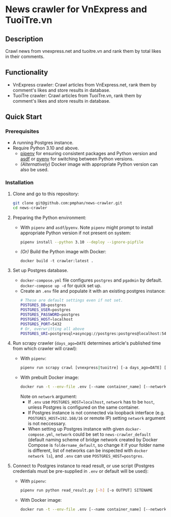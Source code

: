 # News crawler for VnExpress and TuoiTre.vn

## Description

Crawl news from vnexpress.net and tuoitre.vn and rank them by total likes in their comments.

## Functionality

- VnExpress crawler: Crawl articles from VnExpress.net, rank them by comment's likes and store results in database.
- TuoiTre crawler: Crawl articles from TuoiTre.vn, rank them by comment's likes and store results in database.

## Quick Start

### Prerequisites

- A running Postgres instance.
- Require Python 3.10 and above.
  - [pipenv](https://pipenv.pypa.io/en/latest/) for ensuring consistent packages and Python version and [asdf](https://asdf-vm.com/) or [pyenv](https://github.com/pyenv/pyenv) for switching between Python versions.
  - _(Alternatively)_ Docker image with appropriate Python version can also be used.

### Installation

1. Clone and go to this repository:
   ```bash
   git clone git@github.com:pmphan/news-crawler.git
   cd news-crawler
   ```

2. Preparing the Python environment:
    - With `pipenv` and `asdf`/`pyenv`. Note `pipenv` might prompt to install appropriate Python version if not present on system:
      ```bash
      pipenv install --python 3.10 --deploy --ignore-pipfile
      ```
    - _(Or)_ Build the Python image with Docker:
      ```
      docker build -t crawler:latest .
      ```

3. Set up Postgres database.
    - `docker-compose.yml` file configures `postgres` and `pgadmin` by default. `docker-compose up -d` for quick set up.
    - Create an `.env` file and populate it with an existing postgres instance:
      ```bash
      # These are default settings even if not set.
      POSTGRES_DB=postgres
      POSTGRES_USER=postgres
      POSTGRES_PASSWORD=postgres
      POSTGRES_HOST=localhost
      POSTGRES_PORT=5432
      # Or, overwritting all above
      POSTGRES_URI=postgresql+asyncpg://postgres:postgres@localhost:5432/postgres
      ```

4. Run scrapy crawler (`days_ago=DATE` determines article's published time from which crawler will crawl):
    - With `pipenv`:
      ```bash
      pipenv run scrapy crawl [vnexpress|tuoitre] [-a days_ago=DATE] [--logfile FILE] [--loglevel LEVEL]
      ```
    - With prebuilt Docker image:
      ```bash
      docker run -t --env-file .env [--name container_name] [--network network_name] crawler (vnexpress|tuoitre) [-a days_ago=DATE] [--loglevel LEVEL] [&> LOGFILE]
      ```
      Note on `network` argument:
        - If `.env` use `POSTGRES_HOST=localhost`, `network` has to be `host`, unless Postgres is configured on the same container.
        - If Postgres instance is not connected via loopback interface (e.g. `POSTGRES_HOST=192.168/16` or remote IP) setting `network` argument is not neccessary.
        - When setting up Postgres instance with given `docker-compose.yml`, `network` could be set to `news-crawler_default` (default naming scheme of bridge network created by Docker Compose is `foldername_default`, so change it if your folder name is different, list of networks can be inspected with `docker network ls`), and `.env` can use `POSTGRES_HOST=postgres`.

5. Connect to Postgres instance to read result, or use script (Postgres credentials must be pre-supplied in `.env` or default will be used):
    - With `pipenv`:
      ```bash
      pipenv run python read_result.py [-h] [-o OUTPUT] SITENAME
      ```
    - With Docker image:
      ```bash
      docker run -t --env-file .env [--name container_name] [--network network_name] --entrypoint python crawler read_result.py [-h] (vnexpress|tuoitre) [&> OUTPUTFILE]
      ```
